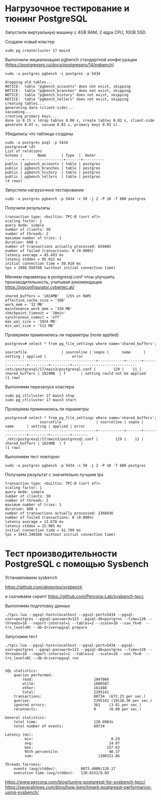# Нагрузочное тестирование и тюнинг PostgreSQL

Запустили виртуальную машину с 4GB RAM, 2 ядра CPU, 10GB SSD.

Cоздали новый кластер

```
sudo pg_createcluster 17 main3
```

Выполнили иициализацию pgbench стандартной конфигурации  (https://postgrespro.ru/docs/postgrespro/14/pgbench)

```
sudo -u postgres pgbench -i postgres -p 5434

dropping old tables...
NOTICE:  table "pgbench_accounts" does not exist, skipping
NOTICE:  table "pgbench_branches" does not exist, skipping
NOTICE:  table "pgbench_history" does not exist, skipping
NOTICE:  table "pgbench_tellers" does not exist, skipping
creating tables...
generating data (client-side)...
vacuuming...                                                                              
creating primary keys...
done in 0.15 s (drop tables 0.00 s, create tables 0.02 s, client-side generate 0.07 s, vacuum 0.03 s, primary keys 0.03 s).
```

Убедились что таблицы созданы

```
sudo -u postgres psql -p 5434
postgres=# \dt
List of relations
Schema |       Name       | Type  |  Owner   
--------+------------------+-------+----------
public | pgbench_accounts | table | postgres
public | pgbench_branches | table | postgres
public | pgbench_history  | table | postgres
public | pgbench_tellers  | table | postgres
(4 rows)
```

Звпустили нагрузочное тестирование 

```
sudo -u postgres pgbench -p 5434 -c 50 -j 2 -P 10 -T 600 postgres
```

Получили результаты

```
transaction type: <builtin: TPC-B (sort of)>
scaling factor: 1
query mode: simple
number of clients: 50
number of threads: 2
maximum number of tries: 1
duration: 600 s
number of transactions actually processed: 659405
number of failed transactions: 0 (0.000%)
latency average = 45.493 ms
latency stddev = 95.652 ms
initial connection time = 50.910 ms
tps = 1098.959768 (without initial connection time)
```

Меняем параметры в postgresql.conf чтоы улучшить производительность, учитывая рекомендации 
https://pgconfigurator.cybertec.at/

```
shared_buffers = '1024MB'   (25% от RAM)
effective_cache_size = '3GB'
work_mem = '32 MB'
maintenance_work_mem = '320 MB'
checkpoint_timeout = '30min'
synchronous_commit = 'off'
max_wal_size = '1024 MB'
min_wal_size = '512 MB'
```

Проверяем применились ли параметры (поле applied)

```
postgres=# select * from pg_file_settings where name='shared_buffers';

sourcefile                | sourceline | seqno |      name      | setting | applied |            error             
------------------------------------------+------------+-------+----------------+---------+---------+------------------------------
/etc/postgresql/17/main3/postgresql.conf |        129 |    11 | shared_buffers | 1024MB  | f       | setting could not be applied
(1 row)
```

Выполняем перезапуск кластера
```
sudo pg_ctlcluster 17 main3 stop
sudo pg_ctlcluster 17 main3 start
```

Проверяем применились ли параметры

```
postgres=# select * from pg_file_settings where name='shared_buffers';
                sourcefile                | sourceline | seqno |      name      | setting | applied | error 
------------------------------------------+------------+-------+----------------+---------+---------+-------
 /etc/postgresql/17/main3/postgresql.conf |        129 |    11 | shared_buffers | 1024MB  | t       | 
(1 row)

```

Выполняем тест повторно

```
sudo -u postgres pgbench -p 5434 -c 50 -j 2 -P 10 -T 600 postgres
```

Получаем результат с значительно лучшим tps

```
transaction type: <builtin: TPC-B (sort of)>
scaling factor: 1
query mode: simple
number of clients: 50
number of threads: 2
maximum number of tries: 1
duration: 600 s
number of transactions actually processed: 2366036
number of failed transactions: 0 (0.000%)
latency average = 12.678 ms
latency stddev = 15.905 ms
initial connection time = 52.789 ms
tps = 3943.340368 (without initial connection time)
```

# Тест производительности PostgreSQL с помощью Sysbench
Устанавливаем sysbench 

https://github.com/akopytov/sysbench

и скачиваем скрипт https://github.com/Percona-Lab/sysbench-tpcc

Выполняем подготовку данных
```
./tpcc.lua --pgsql-host=localhost --pgsql-port=5434 --pgsql-user=postgres --pgsql-password=123 --pgsql-db=postgres --time=120 --threads=10 --report-interval=1 --tables=2 --scale=10 --use_fk=0  --trx_level=RC --db-driver=pgsql prepare
```

Запускаем тест
```
./tpcc.lua --pgsql-host=localhost --pgsql-port=5434 --pgsql-user=postgres --pgsql-password=123 --pgsql-db=postgres --time=120 --threads=10 --report-interval=1 --tables=2 --scale=10 --use_fk=0  --trx_level=RC --db-driver=pgsql run


SQL statistics:
    queries performed:
        read:                            1047066
        write:                           1086587
        other:                           161488
        total:                           2295141
    transactions:                        80734  (672.23 per sec.)
    queries:                             2295141 (19110.36 per sec.)
    ignored errors:                      361    (3.01 per sec.)
    reconnects:                          0      (0.00 per sec.)

General statistics:
    total time:                          120.0983s
    total number of events:              80734

Latency (ms):
         min:                                    0.29
         avg:                                   14.87
         max:                                  157.63
         95th percentile:                       40.37
         sum:                              1200151.86

Threads fairness:
    events (avg/stddev):           8073.4000/120.17
    execution time (avg/stddev):   120.0152/0.03

```

https://www.percona.com/blog/tuning-postgresql-for-sysbench-tpcc/
https://severalnines.com/blog/how-benchmark-postgresql-performance-using-sysbench/
